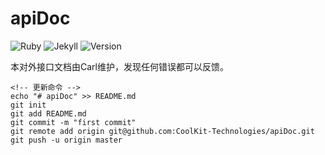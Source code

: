 # apiDoc

![Ruby](https://img.shields.io/badge/Ruby-2.6.3-blue.svg)
![Jekyll](https://img.shields.io/badge/Jekyll-3.8.5-green.svg)
![Version](https://img.shields.io/badge/Version-2019.10.21-orange.svg)

本对外接口文档由Carl维护，发现任何错误都可以反馈。

```
<!-- 更新命令 -->
echo "# apiDoc" >> README.md  
git init  
git add README.md  
git commit -m "first commit"  
git remote add origin git@github.com:CoolKit-Technologies/apiDoc.git  
git push -u origin master  
```